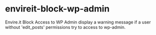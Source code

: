 # envireit-block-wp-admin
Envire.it Block Access to WP Admin display a warning message if a user without 'edit_posts' permissions try to access to wp-admin.
